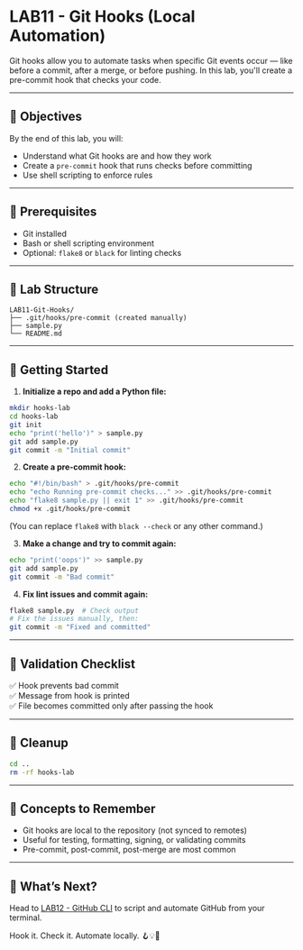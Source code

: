# LAB11 - Git Hooks (Local Automation)

Git hooks allow you to automate tasks when specific Git events occur — like before a commit, after a merge, or before pushing. In this lab, you'll create a pre-commit hook that checks your code.

---

## 🎯 Objectives

By the end of this lab, you will:
- Understand what Git hooks are and how they work
- Create a `pre-commit` hook that runs checks before committing
- Use shell scripting to enforce rules

---

## 🧰 Prerequisites

- Git installed
- Bash or shell scripting environment
- Optional: `flake8` or `black` for linting checks

---

## 📁 Lab Structure

```
LAB11-Git-Hooks/
├── .git/hooks/pre-commit (created manually)
├── sample.py
└── README.md
```

---

## 🚀 Getting Started

1. **Initialize a repo and add a Python file:**
```bash
mkdir hooks-lab
cd hooks-lab
git init
echo "print('hello')" > sample.py
git add sample.py
git commit -m "Initial commit"
```

2. **Create a pre-commit hook:**
```bash
echo "#!/bin/bash" > .git/hooks/pre-commit
echo "echo Running pre-commit checks..." >> .git/hooks/pre-commit
echo "flake8 sample.py || exit 1" >> .git/hooks/pre-commit
chmod +x .git/hooks/pre-commit
```
(You can replace `flake8` with `black --check` or any other command.)

3. **Make a change and try to commit again:**
```bash
echo "print('oops')" >> sample.py
git add sample.py
git commit -m "Bad commit"
```

4. **Fix lint issues and commit again:**
```bash
flake8 sample.py  # Check output
# Fix the issues manually, then:
git commit -m "Fixed and committed"
```

---

## 🧪 Validation Checklist

✅ Hook prevents bad commit  
✅ Message from hook is printed  
✅ File becomes committed only after passing the hook

---

## 🧹 Cleanup
```bash
cd ..
rm -rf hooks-lab
```

---

## 🧠 Concepts to Remember
- Git hooks are local to the repository (not synced to remotes)
- Useful for testing, formatting, signing, or validating commits
- Pre-commit, post-commit, post-merge are most common

---

## 💬 What’s Next?
Head to [LAB12 - GitHub CLI](../LAB12-GitHub-CLI/) to script and automate GitHub from your terminal.

Hook it. Check it. Automate locally. 🪝💡🧪